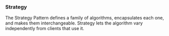 ### Strategy

The Strategy Pattern defines a family of algorithms, encapsulates each one, and makes them interchangeable. Strategy lets the algorithm vary independently from clients that use it.

